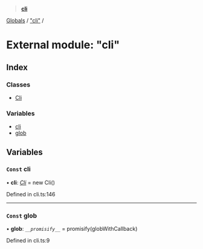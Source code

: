 > **[cli](../README.md)**

[Globals](../globals.md) / ["cli"](_cli_.md) /

# External module: "cli"

## Index

### Classes

* [Cli](../classes/_cli_.cli.md)

### Variables

* [cli](_cli_.md#const-cli)
* [glob](_cli_.md#const-glob)

## Variables

### `Const` cli

• **cli**: *[Cli](../classes/_cli_.cli.md)* =  new Cli()

Defined in cli.ts:146

___

### `Const` glob

• **glob**: *`__promisify__`* =  promisify(globWithCallback)

Defined in cli.ts:9